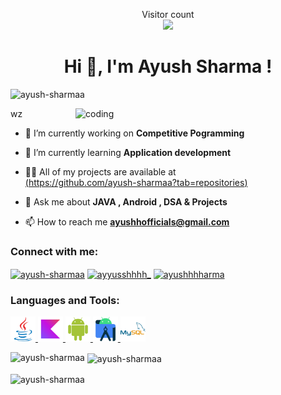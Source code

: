 <p align="center"> 
  Visitor count<br>
  <img src="https://profile-counter.glitch.me/ayush-sharmaa/count.svg" />
</p>
<h1 align="center">Hi 👋, I'm Ayush Sharma !</h1>
<p align="left"> <img src="https://komarev.com/ghpvc/?username=ayush-sharmaa&label=Profile%20views&color=0e75b6&style=flat" alt="ayush-sharmaa" /> </p>wz
<img align="right" alt="coding" width ="400" src="https://user-images.githubusercontent.com/46869388/89207039-b899e600-d5d7-11ea-90d0-c894383d35b4.gif">



- 🔭 I’m currently working on **Competitive Pogramming**

- 🌱 I’m currently learning **Application development**

- 👨‍💻 All of my projects are available at <br>[(https://github.com/ayush-sharmaa?tab=repositories)](https://github.com/ayush-sharmaa?tab=repositories)

- 💬 Ask me about **JAVA , Android , DSA & Projects**

- 📫 How to reach me **ayushhofficials@gmail.com**

<h3 align="left">Connect with me:</h3>
<p align="left">

<a href="https://linkedin.com/in/ayush-sharma6767/" target="blank"><img align="center" src="https://raw.githubusercontent.com/rahuldkjain/github-profile-readme-generator/master/src/images/icons/Social/linked-in-alt.svg" alt="ayush-sharmaa" height="30" width="40" /></a>
<a href="https://instagram.com/ayyusshhhh_" target="blank"><img align="center" src="https://raw.githubusercontent.com/rahuldkjain/github-profile-readme-generator/master/src/images/icons/Social/instagram.svg" alt="ayyusshhhh_" height="30" width="40" /></a>
<a href="https://www.leetcode.com/ayushhhharma" target="blank"><img align="center" src="https://raw.githubusercontent.com/rahuldkjain/github-profile-readme-generator/master/src/images/icons/Social/leet-code.svg" alt="ayushhhharma" height="30" width="40" /></a>
</p>

<h3 align="left">Languages and Tools:</h3>
<p align="left"> <a href="https://www.java.com" target="_blank" rel="noreferrer"> <img src="https://raw.githubusercontent.com/devicons/devicon/master/icons/java/java-original.svg" alt="java" width="40" height="40"/> </a> <a href="https://kotlinlang.org/" target="_blank" rel="noreferrer"> <img src="https://raw.githubusercontent.com/devicons/devicon/master/icons/kotlin/kotlin-original.svg" alt="react" width="40" height="40"/> </a> <a href="https://developer.android.com/" target="_blank" rel="noreferrer"> <img src="https://raw.githubusercontent.com/devicons/devicon/master/icons/android/android-original.svg" alt="Android" width="40" height="40"/> </a> <a href="https://developer.android.com/studio" target="_blank" rel="noreferrer"> <img src="https://raw.githubusercontent.com/devicons/devicon/master/icons/androidstudio/androidstudio-original.svg" alt="AndroidStudio" width="40" height="40"/> </a> <a href="https://www.mysql.com/" target="_blank" rel="noreferrer"> <img src="https://raw.githubusercontent.com/devicons/devicon/master/icons/mysql/mysql-original-wordmark.svg" alt="mysql" width="40" height="40"/> </a>  </p>

<p><img align="left" src="https://github-readme-stats.vercel.app/api/top-langs?username=ayush-sharmaa&show_icons=true&locale=en&layout=compact" alt="ayush-sharmaa" /></p>

<p>&nbsp;<img align="center" src="https://github-readme-stats.vercel.app/api?username=ayush-sharmaa&show_icons=true&locale=en" alt="ayush-sharmaa" /></p>

<p><img align="center" src="https://github-readme-streak-stats.herokuapp.com/?user=ayush-sharmaa&" alt="ayush-sharmaa" /></p>
